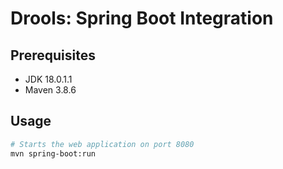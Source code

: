 # Drools: Spring Boot Integration
## Prerequisites
- JDK 18.0.1.1
- Maven 3.8.6

## Usage
```bash
# Starts the web application on port 8080
mvn spring-boot:run
```